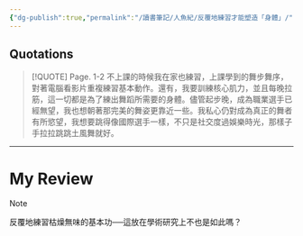 ```yaml
---
{"dg-publish":true,"permalink":"/讀書筆記/人魚紀/反覆地練習才能塑造「身體」/","title":"反覆地練習才能塑造「身體」","tags":["📚日日讀寫做復健","reading_notes","literatures"],"noteIcon":"3","updated":"2025-05-10T22:00:22.724+08:00"}
---
```











## Quotations



> [!QUOTE] Page. 1-2 
>  不上課的時候我在家也練習，上課學到的舞步舞序，對著電腦看影片重複練習基本動作。還有，我要訓練核心肌力，並且每晚拉筋，這一切都是為了練出舞蹈所需要的身體。儘管起步晚，成為職業選手已經無望，我也想朝著那完美的舞姿更靠近一些。我私心仍對成為真正的舞者有所慾望，我想要跳得像國際選手一樣，不只是社交度過娛樂時光，那樣子手拉拉跳跳土風舞就好。


---

# My Review


> [!NOTE] 
> 反覆地練習枯燥無味的基本功──這放在學術研究上不也是如此嗎？



